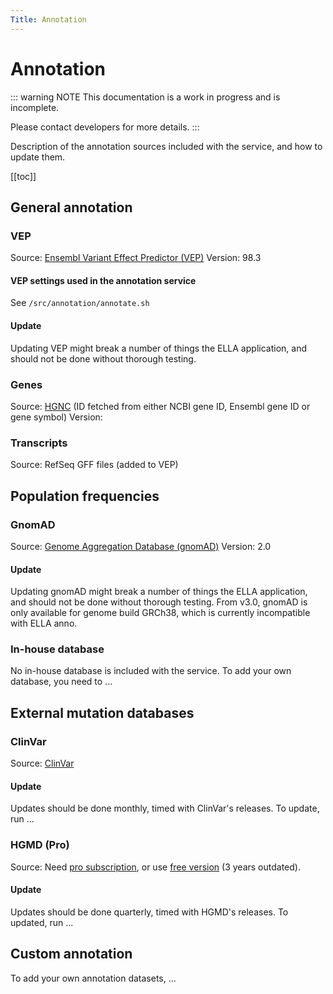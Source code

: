 ```yaml
---
Title: Annotation
---
```


# Annotation

::: warning NOTE
This documentation is a work in progress and is incomplete.

Please contact developers for more details.
:::

Description of the annotation sources included with the service, and how to update them.

[[toc]]


## General annotation

### VEP

Source: [Ensembl Variant Effect Predictor (VEP)](https://www.ensembl.org/info/docs/tools/vep/index.html)
Version: 98.3

#### VEP settings used in the annotation service

See `/src/annotation/annotate.sh`

#### Update

Updating VEP might break a number of things the ELLA application, and should not be done without thorough testing.

### Genes

Source: [HGNC](https://www.genenames.org) (ID fetched from either NCBI gene ID, Ensembl gene ID or gene symbol)
Version: 

### Transcripts

Source: RefSeq GFF files (added to VEP)

## Population frequencies

### GnomAD

Source: [Genome Aggregation Database (gnomAD)](https://gnomad.broadinstitute.org/)
Version: 2.0

#### Update

Updating gnomAD might break a number of things the ELLA application, and should not be done without thorough testing. From v3.0, gnomAD is only available for genome build GRCh38, which is currently incompatible with ELLA anno.

### In-house database

No in-house database is included with the service. To add your own database, you need to ...

## External mutation databases

### ClinVar

Source: [ClinVar](https://www.ncbi.nlm.nih.gov/clinvar/)

#### Update

Updates should be done monthly, timed with ClinVar's releases. To update, run ...
 
### HGMD (Pro)

Source: Need [pro subscription](https://digitalinsights.qiagen.com/products-overview/clinical-insights-portfolio/human-gene-mutation-database/), or use [free version](http://www.hgmd.cf.ac.uk/ac/index.php) (3 years outdated).

#### Update

Updates should be done quarterly, timed with HGMD's releases. To updated, run ...

## Custom annotation

To add your own annotation datasets, ...
